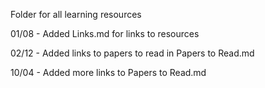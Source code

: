 Folder for all learning resources

01/08 - Added Links.md for links to resources

02/12 - Added links to papers to read in Papers to Read.md

10/04 - Added more links to Papers to Read.md
